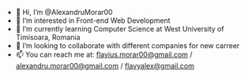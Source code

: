 - 👋 Hi, I’m @AlexandruMorar00
- 👀 I’m interested in Front-end Web Development
- 🌱 I’m currently learning Computer Science at West University of Timisoara, Romania
- 💞️ I’m looking to collaborate with different companies for new carreer
- 📫 You can reach me at: flavius.morar00@gmail.com / alexandru.morar00@gmail.com / flavyalex@gmail.com

<!---
AlexandruMorar00/AlexandruMorar00 is a ✨ special ✨ repository because its `README.md` (this file) appears on your GitHub profile.
You can click the Preview link to take a look at your changes.
--->
